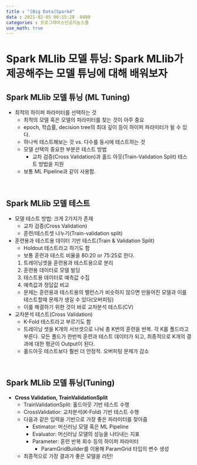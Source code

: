 ```yaml
---
title : "[Big Data]Spark4"
data : 2021-02-05 00:15:28 -0400
categories : 프로그래머스인공지능스쿨
use_math: true
---
```

# Spark MLlib 모델 튜닝: Spark MLlib가 제공해주는 모델 튜닝에 대해 배워보자
## Spark MLlib 모델 튜닝 (ML Tuning)
- 최적의 하이퍼 파라미터를 선택하는 것
    - 최적의 모델 혹은 모델의 파라미터를 찾는 것이 아주 중요
    - epoch, 학습률, decision tree의 최대 깊이 등이 하이퍼 파라미터가 될 수 있다.
    - 하나씩 테스트해보는 것 vs. 다수를 동시에 테스트하는 것
    - 모델 선택의 중요한 부분은 테스트 방법
        - 교차 검증(Cross Validation)과 홀드 아웃(Train-Validation Split) 테스트 방법을 지원
    - 보통 ML Pipeline과 같이 사용함.
<br>

## Spark MLlib 모델 테스트
- 모델 테스트 방법: 크게 2가지가 존재
    - 교차 검증(Cross Validation)
    - 훈련/테스트셋 나누기(Train-validation split)
- 훈련용과 테스트용 데이터 기반 테스트(Train & Validation Split)
    - Holdout 테스트라고 하기도 함
    - 보통 훈련과 테스트 비율을 80:20 or 75:25로 한다.
    1. 트레이닝셋을 훈련용과 테스트용으로 분리
    2. 훈련용 데이터로 모델 빌딩
    3. 테스트용 데이터로 예측값 수집
    4. 예측값과 정답값 비교
    - 문제는 훈련용과 테스트용의 밸런스가 비슷하지 않으면 만들어진 모델과 이를 테스트할때 문제가 생길 수 있다(오버피팅)
    - 이를 해결하기 위한 것이 바로 교차분석 테스트(CV)
- 교차분석 테스트(Cross Validation)
    - K-Fold 테스트라고 부르기도 함
    - 트레이닝 셋을 K개의 서브셋으로 나눠 총 K번의 훈련을 반복. 각 K를 폴드라고 부른다. 모든 폴드가 한번씩 훈련과 테스트 데이터가 되고, 최종적으로 K개의 결과에 대한 평균이 Output이 된다.
    - 홀드아웃 테스트보다 훨씬 더 안정적. 오버피팅 문제가 감소
<br>

## Spark MLlib 모델 튜닝(Tuning)
- **Cross Validation, TrainValidationSplit**
    - TrainValidationSplit: 홀드아웃 기반 테스트 수행
    - CrossValidatior: 교차분석(K-Fold) 기반 테스트 수행
    - 다음과 같은 입력을 기반으로 가장 좋은 파라미터를 찾아줌
        - Estimator: 머신러닝 모델 혹은 ML Pipeline
        - Evaluator: 머신러닝 모델의 성능을 나타내는 지표
        - Parameter: 훈련 반복 회수 등의 하이퍼 파라미터
            - ParamGridBuilder를 이용해 ParamGrid 타입의 변수 생성
    - 최종적으로 가장 결과가 좋은 모델을 리턴!


